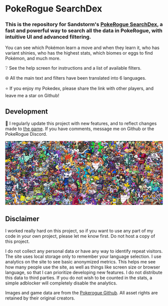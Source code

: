 # PokeRogue SearchDex

### This is the repository for Sandstorm's [PokeRogue SearchDex](https://sandstormer.github.io/PokeRogue-Dex/), a fast and powerful way to search all the data in PokeRogue, with intuitive UI and advanced filtering. 
You can see which Pokémon learn a move and when they learn it, who has variant shinies, who has the highest stats, which biomes or eggs to find Pokémon, and much more. 

❔ See the help screen for instructions and a list of available filters.

🌐 All the main text and filters have been translated into 6 languages.

⭐ If you enjoy my Pokedex, please share the link with other players, and leave me a star on Github!


## Development

🔧 I regularly update this project with new features, and to reflect changes made to [the game](https://pokerogue.net/). If you have comments, message me on Github or the PokeRogue Discord.

<a href="https://sandstormer.github.io/PokeRogue-Dex/">
  <img src="https://github.com/Sandstormer/sandstormer.github.io/blob/main/searchdex.png">
</a>


## Disclaimer

I worked really hard on this project, so if you want to use any part of my code in your own project, please let me know first. Do not host a copy of this project.

I do not collect any personal data or have any way to identify repeat visitors. The site uses local storage only to remember your language selection. I use analytics on the site to see basic anonymized metrics. This helps me see how many people use the site, as well as things like screen size or browser language, so that I can prioritize developing new features. I do not distribute this data to third parties. If you do not wish to be counted in the stats, a simple adblocker will completely disable the analytics.

Images and game data are from the [Pokerogue Github](https://github.com/pagefaultgames/pokerogue). All asset rights are retained by their original creators.
